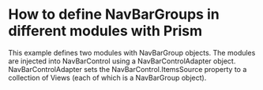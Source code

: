 # How to define NavBarGroups in different modules with Prism


<p>This example defines two modules with NavBarGroup objects. The modules are injected into NavBarControl using a NavBarControlAdapter object.<br />
NavBarControlAdapter sets the NavBarControl.ItemsSource property to a collection of Views (each of which is a NavBarGroup object).</p>

<br/>


